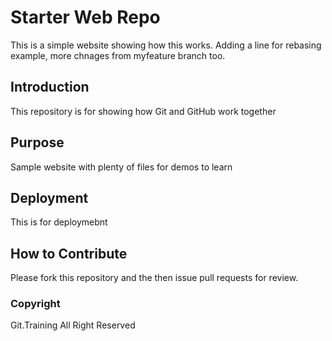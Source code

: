 # Starter Web Repo

This is a simple website showing how this works. 
Adding a line for rebasing example, more chnages from myfeature branch too.

## Introduction

This repository is for showing how Git and GitHub work together

## Purpose

Sample website with plenty of files for demos to learn

## Deployment
This is for deploymebnt

## How to Contribute

Please fork this repository and the then issue pull requests for review. 

### Copyright

Git.Training All Right Reserved
